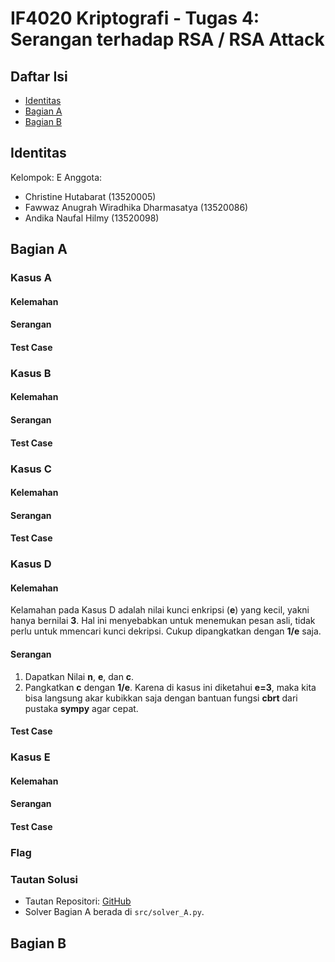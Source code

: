 # IF4020 Kriptografi  - Tugas 4: Serangan terhadap RSA / RSA Attack 
## Daftar Isi
* [Identitas](#identitas) 
* [Bagian A](#bagian-a) 
* [Bagian B](#bagian-b)  
## Identitas 
Kelompok: E 
Anggota: 
- Christine Hutabarat (13520005)
- Fawwaz Anugrah Wiradhika Dharmasatya (13520086)
- Andika Naufal Hilmy (13520098)

## Bagian A
### Kasus A
#### Kelemahan
#### Serangan
#### Test Case
### Kasus B
#### Kelemahan
#### Serangan
#### Test Case
### Kasus C
#### Kelemahan
#### Serangan
#### Test Case
### Kasus D
#### Kelemahan
Kelamahan pada Kasus D adalah nilai kunci enkripsi (**e**) yang kecil, yakni hanya bernilai **3**. Hal ini menyebabkan untuk menemukan pesan asli, tidak perlu untuk mmencari kunci dekripsi. Cukup dipangkatkan dengan **1/e** saja.
#### Serangan
1. Dapatkan Nilai **n**, **e**, dan **c**.
2. Pangkatkan **c** dengan **1/e**. Karena di kasus ini diketahui **e=3**, maka kita bisa langsung akar kubikkan saja dengan bantuan fungsi **cbrt** dari pustaka **sympy** agar cepat.
#### Test Case
### Kasus E
#### Kelemahan
#### Serangan
#### Test Case
### Flag
### Tautan Solusi
- Tautan Repositori: [GitHub](https://github.com/dawetmaster/IF4020-not-a-cryptanalysis)
- Solver Bagian A berada di `src/solver_A.py`.
## Bagian B

